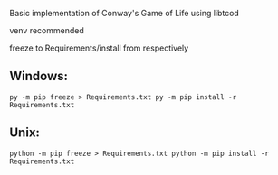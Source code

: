 Basic implementation of Conway's Game of Life using libtcod

venv recommended

freeze to Requirements/install from respectively
## Windows:
`py -m pip freeze > Requirements.txt
py -m pip install -r Requirements.txt`

## Unix: 
`python -m pip freeze > Requirements.txt
python -m pip install -r Requirements.txt`

